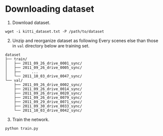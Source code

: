# Downloading dataset

1. Download dataset.

```
wget -i kitti_dataset.txt -P /path/to/dataset
```

2. Unzip and reorganize dataset as following
   Every scenes else than those in `val` directory below are
   training set.

```
dataset
├── train/
│   ├── 2011_09_26_drive_0001_sync/
│   ├── 2011_09_26_drive_0005_sync/
│   ├──     ...
│   └── 2011_10_03_drive_0047_sync/
└── val/
    ├── 2011_09_26_drive_0002_sync/
    ├── 2011_09_26_drive_0014_sync/
    ├── 2011_09_26_drive_0020_sync/
    ├── 2011_09_26_drive_0079_sync/
    ├── 2011_09_29_drive_0071_sync/
    ├── 2011_09_30_drive_0033_sync/
    └── 2011_10_03_drive_0042_sync/
```

3. Train the network.

```
python train.py
```
